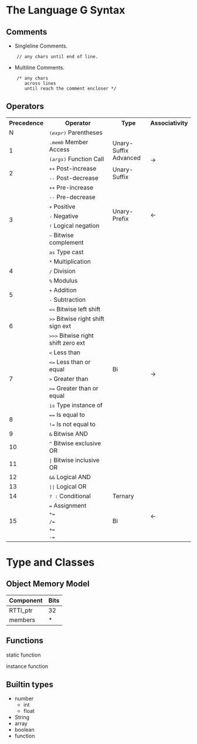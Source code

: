 

# The Language G Syntax

## Comments 

- Singleline Comments.
```
    // any chars until end of line.
```
- Multiline Comments.
```
    /* any chars
       across lines
       until reach the comment encloser */
```

## Operators


<table>
<tr>
    <th>Precedence</th>
    <th>Operator</th>
    <th>Type</th>
    <th>Associativity</th>
</tr>

<tr>
    <td rowspan="1">N</td>
    <td><kbd>(<i>expr</i>)</kbd> Parentheses</td>
</tr>
<tr>
    <td rowspan="2">1</td>
    <td><kbd>.<i>memb</i></kbd> Member Access</td>
    <td rowspan="2">Unary-Suffix<br>Advanced</td>
    <td rowspan="4">-></td>
</tr>
<tr><td><kbd>(<i>args</i>)</kbd> Function Call</td></tr>

<tr>
    <td rowspan="2">2</td>
    <td><kbd>++</kbd> Post-increase</td>
    <td rowspan="2">Unary-Suffix</td>
</tr>
<tr><td><kbd>--</kbd> Post-decrease</td></tr>

<tr>
    <td rowspan="7">3</td>
    <td><kbd>++</kbd> Pre-increase</td>
    <td rowspan="6">Unary-Prefix</td>
    <td rowspan="6"><-</td>
</tr>
<tr><td><kbd>--</kbd> Pre-decrease</td></tr>
<tr><td><kbd>+</kbd> Positive</td></tr>
<tr><td><kbd>-</kbd> Negative</td></tr>
<tr><td><kbd>!</kbd> Logical negation</td></tr>
<tr><td><kbd>~</kbd> Bitwise complement</td></tr>

<tr>
    <td><kbd>as</kbd> Type cast</td>
    <td rowspan="21">Bi</td>
</tr>

<!-- Mul Div -->
<tr>
    <td rowspan="3">4</td>
    <td><kbd>*</kbd> Multiplication</td>
    <td rowspan="20">-></td>
</tr>
<tr><td><kbd>/</kbd> Division</td></tr>
<tr><td><kbd>%</kbd> Modulus</td></tr>

<!-- Add Sub -->
<tr>
    <td rowspan="2">5</td>
    <td><kbd>+</kbd> Addition</td>
</tr>
<tr><td><kbd>-</kbd> Subtraction</td></tr>

<!-- Bitwise shift -->
<tr>
    <td rowspan="3">6</td>
    <td><kbd><<</kbd> Bitwise left shift</td>
</tr>
<tr><td><kbd>>></kbd> Bitwise right shift sign ext</td></tr>
<tr><td><kbd>>>></kbd> Bitwise right shift zero ext</td></tr>

<!-- Relation -->
<tr>
    <td rowspan="5">7</td>  <td><kbd><</kbd> Less than</td>
</tr>
<tr><td><kbd><=</kbd> Less than or equal</td></tr>
<tr><td><kbd>></kbd> Greater than</td></tr>
<tr><td><kbd>>=</kbd> Greater than or equal</td></tr>
<tr><td><kbd>is</kbd> Type instance of</td></tr>

<!-- Equals, NotEquals -->
<tr>
    <td rowspan="2">8</td>
    <td><kbd>==</kbd> Is equal to</td>
</tr>
<tr><td><kbd>!=</kbd> Is not equal to</td></tr>

<!-- Bitwise AND/ XOR/ OR -->
<tr><td>9</td> <td><kbd>&</kbd> Bitwise AND</td></tr>
<tr><td>10</td> <td><kbd>^</kbd> Bitwise exclusive OR</td></tr>
<tr><td>11</td> <td><kbd>|</kbd> Bitwise inclusive OR</td></tr>

<!-- Logical AND/ OR -->
<tr><td>12</td> <td><kbd>&&</kbd> Logical AND</td></tr>
<tr><td>13</td> <td><kbd>||</kbd> Logical OR</td></tr>

<!-- Ternary -->
<tr>
    <td>14</td>
    <td><kbd>? :</kbd> Conditional</td>
    <td>Ternary</td>
    <td rowspan="6"><-</td>
</tr>

<!-- Assignment -->
<tr>
    <td rowspan="5">15</td>
    <td><kbd>=</kbd> Assignment</td>
    <td rowspan="5">Bi</td>
</tr>
<tr><td><kbd>*=</kbd></td></tr>
<tr><td><kbd>/=</kbd></td></tr>
<tr><td><kbd>+=</kbd></td></tr>
<tr><td><kbd>-=</kbd></td></tr>
</table>


# Type and Classes

## Object Memory Model

Component   | Bits
---         | ---
RTTI_ptr    | 32
members     | *


## Functions

static function

instance function


## Builtin types

- number
  - int
  - float
- String
- array
- boolean
- function